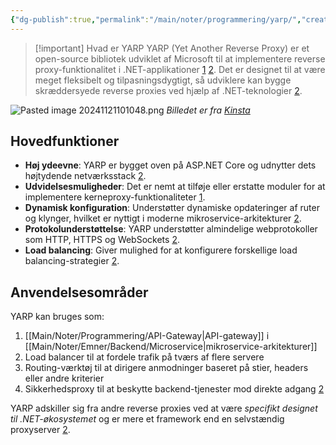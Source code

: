 ```yaml
---
{"dg-publish":true,"permalink":"/main/noter/programmering/yarp/","created":"2024-11-21T10:09:47.392+01:00"}
---
```


> [!important] Hvad er YARP
> YARP (Yet Another Reverse Proxy) er et open-source bibliotek udviklet af Microsoft til at implementere reverse proxy-funktionalitet i .NET-applikationer [1](https://www.partech.nl/en/publications/2022/03/what-is-yarp) [2](https://dev.to/hossien014/what-is-yarp-vs-nginx-4m59). Det er designet til at være meget fleksibelt og tilpasningsdygtigt, så udviklere kan bygge skræddersyede reverse proxies ved hjælp af .NET-teknologier [2](https://dev.to/hossien014/what-is-yarp-vs-nginx-4m59).

![Pasted image 20241121101048.png](/img/user/Resource/98_Images/Pasted%20image%2020241121101048.png)
*Billedet er fra [Kinsta](https://kinsta.com/blog/reverse-proxy/)*
## Hovedfunktioner

- **Høj ydeevne**: YARP er bygget oven på ASP.NET Core og udnytter dets højtydende netværksstack [2](https://dev.to/hossien014/what-is-yarp-vs-nginx-4m59).
- **Udvidelsesmuligheder**: Det er nemt at tilføje eller erstatte moduler for at implementere kerneproxy-funktionaliteter [1](https://www.partech.nl/en/publications/2022/03/what-is-yarp).
- **Dynamisk konfiguration**: Understøtter dynamiske opdateringer af ruter og klynger, hvilket er nyttigt i moderne mikroservice-arkitekturer [2](https://dev.to/hossien014/what-is-yarp-vs-nginx-4m59).
- **Protokolunderstøttelse**: YARP understøtter almindelige webprotokoller som HTTP, HTTPS og WebSockets [2](https://dev.to/hossien014/what-is-yarp-vs-nginx-4m59).
- **Load balancing**: Giver mulighed for at konfigurere forskellige load balancing-strategier [2](https://dev.to/hossien014/what-is-yarp-vs-nginx-4m59).

## Anvendelsesområder

YARP kan bruges som:

1. [[Main/Noter/Programmering/API-Gateway\|API-gateway]] i [[Main/Noter/Emner/Backend/Microservice\|mikroservice-arkitekturer]]
2. Load balancer til at fordele trafik på tværs af flere servere
3. Routing-værktøj til at dirigere anmodninger baseret på stier, headers eller andre kriterier
4. Sikkerhedsproxy til at beskytte backend-tjenester mod direkte adgang [2](https://dev.to/hossien014/what-is-yarp-vs-nginx-4m59)

YARP adskiller sig fra andre reverse proxies ved at være *specifikt designet til .NET-økosystemet* og er mere et framework end en selvstændig proxyserver [2](https://dev.to/hossien014/what-is-yarp-vs-nginx-4m59).